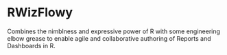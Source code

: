 RWizFlowy
=========

Combines the nimblness and expressive power of R with some engineering elbow grease to enable agile and collaborative authoring of Reports and Dashboards in R.
